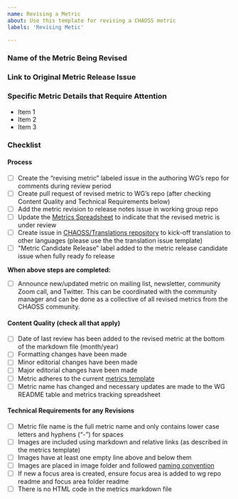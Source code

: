 ```yaml
---
name: Revising a Metric
about: Use this template for revising a CHAOSS metric
labels: 'Revising Metic'

---
```


### Name of the Metric Being Revised
<!-- Provide the GitHub issue link associated with the original metric release. -->


### Link to Original Metric Release Issue
<!-- Provide the GitHub issue link associated with the original metric release. -->


### Specific Metric Details that Require Attention
<!-- Using a list, explain specific parts of the metric that you recommend should be revised. -->

- Item 1
- Item 2
- Item 3


### Checklist 
<!-- This checklist is used for revised metrics to ensure we follow CHAOSS quality standards and processes. Below checklist items don’t have to be completed all at once: create the metric release candidate issue first and then start working on the checklist. -->

#### Process

- [ ] Create the “revising metric” labeled issue in the authoring WG’s repo for comments during review period
- [ ] Create pull request of revised metric to WG’s repo (after checking Content Quality and Technical Requirements below)
- [ ] Add the metric revision to release notes issue in working group repo
- [ ] Update the [Metrics Spreadsheet](https://docs.google.com/spreadsheets/d/1tAGzUiZ9jdORKCnoDQJkOU8tQsZDCZVjcWqXYOSAFmE/edit) to indicate that the revised metric is under review
- [ ] Create issue in [CHAOSS/Translations repository](https://github.com/chaoss/translations) to kick-off translation to other languages (please use the the translation issue template)
- [ ] "Metric Candidate Release" label added to the metric release candidate issue when fully ready fo release

**When above steps are completed:**

- [ ] Announce new/updated metric on mailing list, newsletter, community Zoom call, and Twitter. This can be coordinated with the community manager and can be done as a collective of all revised metrics from the CHAOSS community. 

#### Content Quality (check all that apply)

- [ ] Date of last review has been added to the revised metric at the bottom of the markdown file (month/year)
- [ ] Formatting changes have been made 
- [ ] Minor editorial changes have been made 
- [ ] Major editorial changes have been made 
- [ ] Metric adheres to the current [metrics template](https://github.com/chaoss/community/blob/main/templates/metric-template.md)
- [ ] Metric name has changed and necessary updates are made to the WG README table and metrics tracking spreadsheet

#### Technical Requirements for any Revisions

- [ ] Metric file name is the full metric name and only contains lower case letters and hyphens (“-”) for spaces
- [ ] Images are included using markdown and relative links (as described in the metrics template)
- [ ] Images have at least one empty line above and below them
- [ ] Images are placed in image folder and followed [naming convention](https://github.com/chaoss/metrics/blob/master/resources/metrics-template.md)
- [ ] If new a focus area is created, ensure focus area is added to wg repo readme and focus area folder readme
- [ ] There is no HTML code in the metrics markdown file
